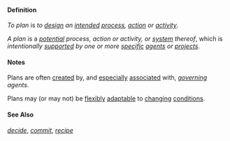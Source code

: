 #### Definition

*To plan* is *to [design](https://github.com/gcassel/Modular-Organization-Terminology/blob/master/terms/design.md) an [intended](https://github.com/gcassel/Modular-Organization-Terminology/blob/master/terms/intend.md) [process](https://github.com/gcassel/Modular-Organization-Terminology/blob/master/terms/process.md), [action](https://github.com/gcassel/Modular-Organization-Terminology/blob/master/terms/act.md) or [activity](https://github.com/gcassel/Modular-Organization-Terminology/blob/master/terms/activity.md)*.

*A plan* is a *[potential](https://github.com/gcassel/Modular-Organization-Terminology/blob/master/terms/potential.md) process, action or activity, or [system](https://github.com/gcassel/Modular-Organization-Terminology/blob/master/terms/system.md) thereof*, which is *intentionally [supported](https://github.com/gcassel/Modular-Organization-Terminology/blob/master/terms/support.md) by one or more [specific](https://github.com/gcassel/Modular-Organization-Terminology/blob/master/terms/specific.md) [agents](https://github.com/gcassel/Modular-Organization-Terminology/blob/master/terms/agent.md) or [projects](https://github.com/gcassel/Modular-Organization-Terminology/blob/master/terms/project.md)*.  
 
#### Notes  

Plans are often [created](https://github.com/gcassel/Modular-Organization-Terminology/blob/master/terms/create.md) by, and [especially](https://github.com/gcassel/Modular-Organization-Terminology/blob/master/terms/specialize.md) [associated](https://github.com/gcassel/Modular-Organization-Terminology/blob/master/terms/associate.md) with, *[governing](https://github.com/gcassel/Modular-Organization-Terminology/blob/master/terms/governance.md) agents*.

Plans may (or may not) be [flexibly](https://github.com/gcassel/Modular-Organization-Terminology/blob/master/terms/flexible.md) [adaptable](https://github.com/gcassel/Modular-Organization-Terminology/blob/master/terms/adapt.md) to [changing](https://github.com/gcassel/Modular-Organization-Terminology/blob/master/terms/change.md) [conditions](https://github.com/gcassel/Modular-Organization-Terminology/blob/master/terms/status.md).

#### See Also 

*[decide](https://github.com/gcassel/Modular-Organization-Terminology/blob/master/terms/decide.md)*, *[commit](https://github.com/gcassel/Modular-Organization-Terminology/blob/master/terms/commit.md)*, *[recipe](https://github.com/gcassel/Modular-Organization-Terminology/blob/master/terms/recipe.md)*
